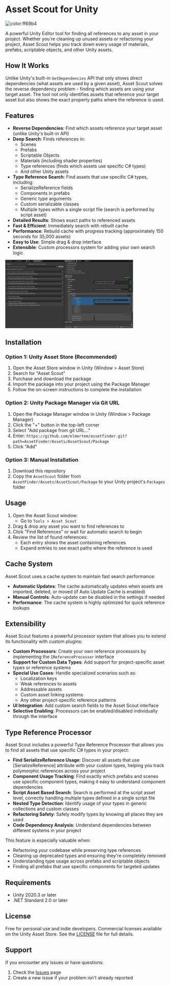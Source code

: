 # Asset Scout for Unity

![color:ff69b4](https://img.shields.io/badge/Unity-2022.3.x-red)

A powerful Unity Editor tool for finding all references to any asset in your project. Whether you're cleaning up unused assets or refactoring your project, Asset Scout helps you track down every usage of materials, prefabs, scriptable objects, and other Unity assets.

## How It Works

Unlike Unity's built-in `GetDependencies` API that only shows direct dependencies (what assets are used by a given asset), Asset Scout solves the reverse dependency problem - finding which assets are using your target asset. The tool not only identifies assets that reference your target asset but also shows the exact property paths where the reference is used.

## Features

- **Reverse Dependencies**: Find which assets reference your target asset (unlike Unity's built-in API)
- **Deep Search**: Finds references in:
  - Scenes
  - Prefabs
  - Scriptable Objects
  - Materials (including shader properties)
  - Type references (finds which assets use specific C# types)
  - And other Unity assets
- **Type Reference Search**: Find assets that use specific C# types, including:
  - SerializeReference fields
  - Components in prefabs
  - Generic type arguments
  - Custom serializable classes
  - Multiple types within a single script file (search is performed by script asset)
- **Detailed Results**: Shows exact paths to referenced assets
- **Fast & Efficient**: Immediately search with rebuilt cache
- **Performance**: Rebuild cache with progress tracking (approximately 150 seconds for 35,000 assets)
- **Easy to Use**: Simple drag & drop interface
- **Extensible**: Custom processors system for adding your own search logic

<img src="Images/screenshot0.png" width="400">

## Installation

### Option 1: Unity Asset Store (Recommended)
1. Open the Asset Store window in Unity (Window > Asset Store)
2. Search for "Asset Scout"
3. Purchase and download the package
4. Import the package into your project using the Package Manager
5. Follow the on-screen instructions to complete the installation

### Option 2: Unity Package Manager via Git URL
1. Open the Package Manager window in Unity (Window > Package Manager)
2. Click the "+" button in the top-left corner
3. Select "Add package from git URL..."
4. Enter: `https://github.com/elmortem/assetfinder.git?path=AssetFinder/Assets/AssetScout/Package`
5. Click "Add"

### Option 3: Manual Installation
1. Download this repository
2. Copy the `AssetScout` folder from `AssetFinder/Assets/AssetScout/Package` to your Unity project's `Packages` folder

## Usage

1. Open the Asset Scout window:
   - Go to `Tools > Asset Scout`
2. Drag & drop any asset you want to find references to
3. Click "Find References" or wait for automatic search to begin
4. Review the list of found references:
   - Each entry shows the asset containing references
   - Expand entries to see exact paths where the reference is used

## Cache System

Asset Scout uses a cache system to maintain fast search performance:

- **Automatic Updates**: The cache automatically updates when assets are imported, deleted, or moved (if Auto Update Cache is enabled)
- **Manual Controls**: Auto-update can be disabled in the settings if needed
- **Performance**: The cache system is highly optimized for quick reference lookups

## Extensibility

Asset Scout features a powerful processor system that allows you to extend its functionality with custom plugins:

- **Custom Processors**: Create your own reference processors by implementing the `IReferenceProcessor` interface
- **Support for Custom Data Types**: Add support for project-specific asset types or reference systems
- **Special Use Cases**: Handle specialized scenarios such as:
  - Localization keys
  - Weak references to assets
  - Addressable assets
  - Custom asset linking systems
  - Any other project-specific reference patterns
- **UI Integration**: Add custom search fields to the Asset Scout interface
- **Selective Enabling**: Processors can be enabled/disabled individually through the interface

## Type Reference Processor

Asset Scout includes a powerful Type Reference Processor that allows you to find all assets that use specific C# types in your project:

- **Find SerializeReference Usage**: Discover all assets that use [SerializeReference] attribute with your custom types, helping you track polymorphic references across your project
- **Component Usage Tracking**: Find exactly which prefabs and scenes use specific component types, making it easy to understand component dependencies
- **Script Asset Based Search**: Search is performed at the script asset level, correctly handling multiple types defined in a single script file
- **Nested Type Detection**: Identify usage of your types in generic collections and custom classes
- **Refactoring Safety**: Safely modify types by knowing all places they are used
- **Code Dependency Analysis**: Understand dependencies between different systems in your project

This feature is especially valuable when:
- Refactoring your codebase while preserving type references
- Cleaning up deprecated types and ensuring they're completely removed
- Understanding type usage across prefabs and scriptable objects
- Finding all prefabs that use specific components for targeted updates

## Requirements

- Unity 2020.3 or later
- .NET Standard 2.0 or later

## License

Free for personal use and indie developers. Commercial licenses available on the Unity Asset Store.
See the [LICENSE](LICENSE) file for full details.

## Support

If you encounter any issues or have questions:
1. Check the [Issues](https://github.com/elmortem/assetfinder/issues) page
2. Create a new issue if your problem isn't already reported
